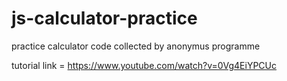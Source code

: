 # js-calculator-practice
practice calculator code collected by anonymus programme

tutorial link = https://www.youtube.com/watch?v=0Vg4EiYPCUc
